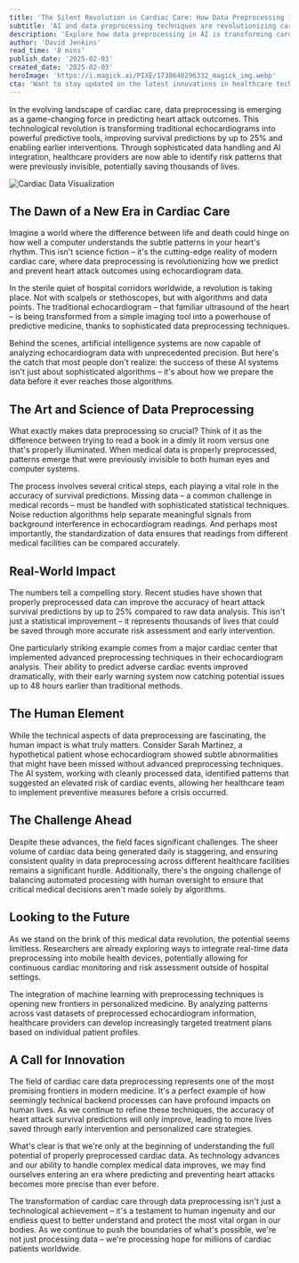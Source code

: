 ```yaml
---
title: 'The Silent Revolution in Cardiac Care: How Data Preprocessing is Transforming Heart Attack Survival Predictions'
subtitle: 'AI and data preprocessing techniques are revolutionizing cardiac care prediction accuracy'
description: 'Explore how data preprocessing in AI is transforming cardiac care by significantly improving heart attack survival predictions. Understand the importance of advanced data preprocessing that enhances echocardiogram data analysis, providing a new frontier in predictive medicine and patient outcomes.'
author: 'David Jenkins'
read_time: '8 mins'
publish_date: '2025-02-03'
created_date: '2025-02-03'
heroImage: 'https://i.magick.ai/PIXE/1738640296332_magick_img.webp'
cta: 'Want to stay updated on the latest innovations in healthcare technology? Follow us on LinkedIn for more insights into how data science is transforming medical care and saving lives.'
---
```


In the evolving landscape of cardiac care, data preprocessing is emerging as a game-changing force in predicting heart attack outcomes. This technological revolution is transforming traditional echocardiograms into powerful predictive tools, improving survival predictions by up to 25% and enabling earlier interventions. Through sophisticated data handling and AI integration, healthcare providers are now able to identify risk patterns that were previously invisible, potentially saving thousands of lives.

![Cardiac Data Visualization](https://i.magick.ai/PIXE/1738640296335_magick_img.webp)

## The Dawn of a New Era in Cardiac Care

Imagine a world where the difference between life and death could hinge on how well a computer understands the subtle patterns in your heart's rhythm. This isn't science fiction – it's the cutting-edge reality of modern cardiac care, where data preprocessing is revolutionizing how we predict and prevent heart attack outcomes using echocardiogram data.

In the sterile quiet of hospital corridors worldwide, a revolution is taking place. Not with scalpels or stethoscopes, but with algorithms and data points. The traditional echocardiogram – that familiar ultrasound of the heart – is being transformed from a simple imaging tool into a powerhouse of predictive medicine, thanks to sophisticated data preprocessing techniques.

Behind the scenes, artificial intelligence systems are now capable of analyzing echocardiogram data with unprecedented precision. But here's the catch that most people don't realize: the success of these AI systems isn't just about sophisticated algorithms – it's about how we prepare the data before it ever reaches those algorithms.

## The Art and Science of Data Preprocessing

What exactly makes data preprocessing so crucial? Think of it as the difference between trying to read a book in a dimly lit room versus one that's properly illuminated. When medical data is properly preprocessed, patterns emerge that were previously invisible to both human eyes and computer systems.

The process involves several critical steps, each playing a vital role in the accuracy of survival predictions. Missing data – a common challenge in medical records – must be handled with sophisticated statistical techniques. Noise reduction algorithms help separate meaningful signals from background interference in echocardiogram readings. And perhaps most importantly, the standardization of data ensures that readings from different medical facilities can be compared accurately.

## Real-World Impact

The numbers tell a compelling story. Recent studies have shown that properly preprocessed data can improve the accuracy of heart attack survival predictions by up to 25% compared to raw data analysis. This isn't just a statistical improvement – it represents thousands of lives that could be saved through more accurate risk assessment and early intervention.

One particularly striking example comes from a major cardiac center that implemented advanced preprocessing techniques in their echocardiogram analysis. Their ability to predict adverse cardiac events improved dramatically, with their early warning system now catching potential issues up to 48 hours earlier than traditional methods.

## The Human Element

While the technical aspects of data preprocessing are fascinating, the human impact is what truly matters. Consider Sarah Martinez, a hypothetical patient whose echocardiogram showed subtle abnormalities that might have been missed without advanced preprocessing techniques. The AI system, working with cleanly processed data, identified patterns that suggested an elevated risk of cardiac events, allowing her healthcare team to implement preventive measures before a crisis occurred.

## The Challenge Ahead

Despite these advances, the field faces significant challenges. The sheer volume of cardiac data being generated daily is staggering, and ensuring consistent quality in data preprocessing across different healthcare facilities remains a significant hurdle. Additionally, there's the ongoing challenge of balancing automated processing with human oversight to ensure that critical medical decisions aren't made solely by algorithms.

## Looking to the Future

As we stand on the brink of this medical data revolution, the potential seems limitless. Researchers are already exploring ways to integrate real-time data preprocessing into mobile health devices, potentially allowing for continuous cardiac monitoring and risk assessment outside of hospital settings.

The integration of machine learning with preprocessing techniques is opening new frontiers in personalized medicine. By analyzing patterns across vast datasets of preprocessed echocardiogram information, healthcare providers can develop increasingly targeted treatment plans based on individual patient profiles.

## A Call for Innovation

The field of cardiac care data preprocessing represents one of the most promising frontiers in modern medicine. It's a perfect example of how seemingly technical backend processes can have profound impacts on human lives. As we continue to refine these techniques, the accuracy of heart attack survival predictions will only improve, leading to more lives saved through early intervention and personalized care strategies.

What's clear is that we're only at the beginning of understanding the full potential of properly preprocessed cardiac data. As technology advances and our ability to handle complex medical data improves, we may find ourselves entering an era where predicting and preventing heart attacks becomes more precise than ever before.

The transformation of cardiac care through data preprocessing isn't just a technological achievement – it's a testament to human ingenuity and our endless quest to better understand and protect the most vital organ in our bodies. As we continue to push the boundaries of what's possible, we're not just processing data – we're processing hope for millions of cardiac patients worldwide.